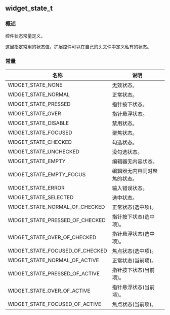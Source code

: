 ## widget\_state\_t
### 概述
 控件状态常量定义。

 这里指定常用的状态值，扩展控件可以在自己的头文件中定义私有的状态。
### 常量
<p id="widget_state_t_consts">

| 名称 | 说明 | 
| -------- | ------- | 
| WIDGET\_STATE\_NONE | 无效状态。 |
| WIDGET\_STATE\_NORMAL | 正常状态。 |
| WIDGET\_STATE\_PRESSED | 指针按下状态。 |
| WIDGET\_STATE\_OVER | 指针悬浮状态。 |
| WIDGET\_STATE\_DISABLE | 禁用状态。 |
| WIDGET\_STATE\_FOCUSED | 聚焦状态。 |
| WIDGET\_STATE\_CHECKED | 勾选状态。 |
| WIDGET\_STATE\_UNCHECKED | 没勾选状态。 |
| WIDGET\_STATE\_EMPTY | 编辑器无内容状态。 |
| WIDGET\_STATE\_EMPTY\_FOCUS | 编辑器无内容同时聚焦的状态。 |
| WIDGET\_STATE\_ERROR | 输入错误状态。 |
| WIDGET\_STATE\_SELECTED | 选中状态。 |
| WIDGET\_STATE\_NORMAL\_OF\_CHECKED | 正常状态(选中项)。 |
| WIDGET\_STATE\_PRESSED\_OF\_CHECKED | 指针按下状态(选中项)。 |
| WIDGET\_STATE\_OVER\_OF\_CHECKED | 指针悬浮状态(选中项)。 |
| WIDGET\_STATE\_FOCUSED\_OF\_CHECKED | 焦点状态(选中项)。 |
| WIDGET\_STATE\_NORMAL\_OF\_ACTIVE | 正常状态(当前项)。 |
| WIDGET\_STATE\_PRESSED\_OF\_ACTIVE | 指针按下状态(当前项)。 |
| WIDGET\_STATE\_OVER\_OF\_ACTIVE | 指针悬浮状态(当前项)。 |
| WIDGET\_STATE\_FOCUSED\_OF\_ACTIVE | 焦点状态(当前项)。 |
